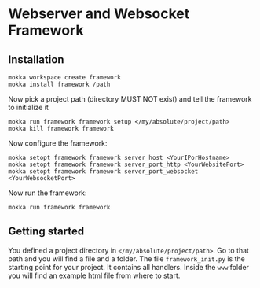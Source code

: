 # Webserver and Websocket Framework

## Installation
```
mokka workspace create framework
mokka install framework /path
```
Now pick a project path (directory MUST NOT exist) and tell the framework to initialize it
```
mokka run framework framework setup </my/absolute/project/path>
mokka kill framework framework
```

Now configure the framework:
```
mokka setopt framework framework server_host <YourIPorHostname>
mokka setopt framework framework server_port_http <YourWebsitePort>
mokka setopt framework framework server_port_websocket <YourWebsocketPort>
```


Now run the framework:
```
mokka run framework framework
```

## Getting started
You defined a project directory in `</my/absolute/project/path>`. Go to that path and you will find a file and a folder. The file `framework_init.py` is the starting point for your project. It contains all handlers. Inside the `www` folder you will find an example html file from where to start.

